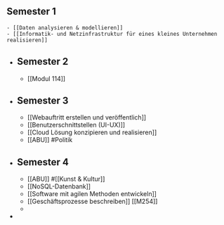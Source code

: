 ## Semester 1
	- [[Daten analysieren & modellieren]]
	- [[Informatik- und Netzinfrastruktur für eines kleines Unternehmen realisieren]]
- ## Semester 2
	- [[Modul 114]]
- ## Semester 3
	- [[Webauftritt erstellen und veröffentlich]]
	- [[Benutzerschnittstellen (UI-UX)]]
	- [[Cloud Lösung konzipieren und realisieren]]
	- [[ABU]] #Politik
- ## Semester 4
	- [[ABU]] #[[Kunst & Kultur]]
	- [[NoSQL-Datenbank]]
	- [[Software mit agilen Methoden entwickeln]]
	- [[Geschäftsprozesse beschreiben]] [[M254]]
	-
-